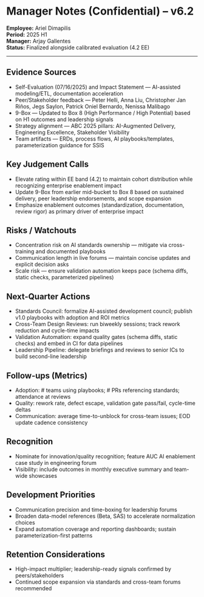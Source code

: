 # Manager Notes (Confidential) – v6.2

**Employee:** Ariel Dimapilis  
**Period:** 2025 H1  
**Manager:** Arjay Gallentes  
**Status:** Finalized alongside calibrated evaluation (4.2 EE)

---

## Evidence Sources
- Self-Evaluation (07/16/2025) and Impact Statement — AI-assisted modeling/ETL, documentation acceleration
- Peer/Stakeholder feedback — Peter Helli, Anna Liu, Christopher Jan Riños, Jegs Saylon, Patrick Oniel Bernardo, Nenissa Malibago
- 9-Box — Updated to Box 8 (High Performance / High Potential) based on H1 outcomes and leadership signals
- Strategy alignment — ABC 2025 pillars: AI-Augmented Delivery, Engineering Excellence, Stakeholder Visibility
- Team artifacts — ERDs, process flows, AI playbooks/templates, parameterization guidance for SSIS

## Key Judgement Calls
- Elevate rating within EE band (4.2) to maintain cohort distribution while recognizing enterprise enablement impact
- Update 9-Box from earlier mid-bucket to Box 8 based on sustained delivery, peer leadership endorsements, and scope expansion
- Emphasize enablement outcomes (standardization, documentation, review rigor) as primary driver of enterprise impact

## Risks / Watchouts
- Concentration risk on AI standards ownership — mitigate via cross-training and documented playbooks
- Communication length in live forums — maintain concise updates and explicit decision asks
- Scale risk — ensure validation automation keeps pace (schema diffs, static checks, parameterized pipelines)

## Next-Quarter Actions
- Standards Council: formalize AI-assisted development council; publish v1.0 playbooks with adoption and ROI metrics
- Cross-Team Design Reviews: run biweekly sessions; track rework reduction and cycle-time impacts
- Validation Automation: expand quality gates (schema diffs, static checks) and embed in CI for data pipelines
- Leadership Pipeline: delegate briefings and reviews to senior ICs to build second-line leadership

## Follow-ups (Metrics)
- Adoption: # teams using playbooks; # PRs referencing standards; attendance at reviews
- Quality: rework rate, defect escape, validation gate pass/fail, cycle-time deltas
- Communication: average time-to-unblock for cross-team issues; EOD update cadence consistency

## Recognition
- Nominate for innovation/quality recognition; feature AUC AI enablement case study in engineering forum
- Visibility: include outcomes in monthly executive summary and team-wide showcases

## Development Priorities
- Communication precision and time-boxing for leadership forums
- Broaden data-model references (Beta, SAS) to accelerate normalization choices
- Expand automation coverage and reporting dashboards; sustain parameterization-first patterns

## Retention Considerations
- High-impact multiplier; leadership-ready signals confirmed by peers/stakeholders
- Continued scope expansion via standards and cross-team forums recommended
